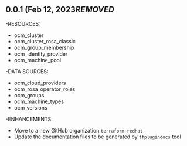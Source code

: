 ## 0.0.1 (Feb 12, 2023***REMOVED***
-RESOURCES:
* ocm_cluster
* ocm_cluster_rosa_classic
* ocm_group_membership
* ocm_identity_provider
* ocm_machine_pool

-DATA SOURCES: 
* ocm_cloud_providers
* ocm_rosa_operator_roles
* ocm_groups
* ocm_machine_types
* ocm_versions

-ENHANCEMENTS:
* Move to a new GitHub organization `terraform-redhat`
* Update the documentation files to be generated by `tfplugindocs` tool
